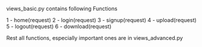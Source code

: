 views_basic.py contains following Functions

1 - home(request)
2 - login(request)
3 - signup(request)
4 - upload(request)
5 - logout(request)
6 - download(request)

Rest all functions, especially important ones are in views_advanced.py